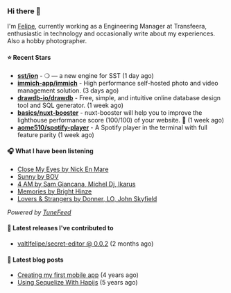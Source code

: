 ### Hi there 👋

I'm [Felipe](https://felipevm.com), currently working as a Engineering Manager at Transfeera, enthusiastic in technology and occasionally write about my experiences. Also a hobby photographer.

#### ⭐ Recent Stars
- **[sst/ion](https://github.com/sst/ion)** - ❍ — a new engine for SST (1 day ago)
- **[immich-app/immich](https://github.com/immich-app/immich)** - High performance self-hosted photo and video management solution. (3 days ago)
- **[drawdb-io/drawdb](https://github.com/drawdb-io/drawdb)** - Free, simple, and intuitive online database design tool and SQL generator. (1 week ago)
- **[basics/nuxt-booster](https://github.com/basics/nuxt-booster)** - nuxt-booster will help you to improve the lighthouse performance score (100/100) of your website. 🚀 (1 week ago)
- **[aome510/spotify-player](https://github.com/aome510/spotify-player)** - A Spotify player in the terminal with full feature parity (1 week ago)

#### 🎧 What I have been listening
- [Close My Eyes by Nick En Mare](https://open.spotify.com/track/4Dh2eeHgV5z4KycDFu96Sv)
- [Sunny by BOV](https://open.spotify.com/track/0z0YmxqvCzQCgRXoTGdLb3)
- [4 AM by Sam Giancana, Michel Dj, Ikarus](https://open.spotify.com/track/6DRnUoSX3R21JtPED1mAN0)
- [Memories by Bright Hinze](https://open.spotify.com/track/7dza6AfqBSGOf9VxtBhv19)
- [Lovers &amp; Strangers by Donner, LO, John Skyfield](https://open.spotify.com/track/1bYn29RWxu96pDQsMD2ZVK)

_Powered by [TuneFeed](https://tunefeed.app?ref=valtlfelipe-gh-profile)_ 

#### 🚀 Latest releases I've contributed to


- [valtlfelipe/secret-editor @ 0.0.2](https://github.com/valtlfelipe/secret-editor/releases/tag/0.0.2) (2 months ago)

#### 📄 Latest blog posts
- [Creating my first mobile app](https://felipevm.com/posts/creating-my-first-mobile-app/) (4 years ago)
- [Using Sequelize With Hapijs](https://felipevm.com/posts/using-sequelize-with-hapijs/) (5 years ago)
